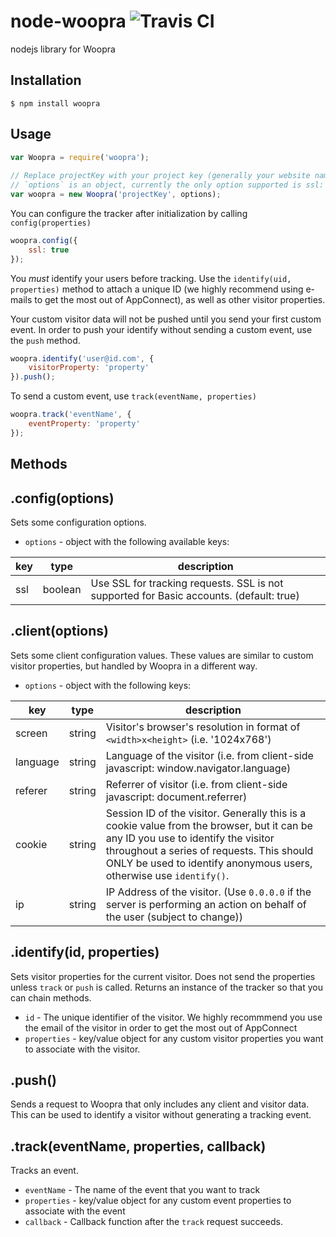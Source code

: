 node-woopra ![Travis CI](https://travis-ci.org/Woopra/node-woopra.svg?branch=master)
===========

nodejs library for Woopra



## Installation

```
$ npm install woopra
```


## Usage

```javascript
var Woopra = require('woopra');
 
// Replace projectKey with your project key (generally your website name)
// `options` is an object, currently the only option supported is ssl: <true|false> (default: true)
var woopra = new Woopra('projectKey', options);
```

You can configure the tracker after initialization by calling `config(properties)`

```javascript
woopra.config({
    ssl: true
});
```

You *must* identify your users before tracking. Use the `identify(uid, properties)` method to attach a unique ID (we highly recommend using e-mails to get the most out of AppConnect), as well as other visitor properties.

Your custom visitor data will not be pushed until you send your first custom event. In order to push your identify without sending a custom event, use the `push` method.

```javascript
woopra.identify('user@id.com', {
    visitorProperty: 'property'
}).push();
```

To send a custom event, use `track(eventName, properties)`

```javascript
woopra.track('eventName', {
    eventProperty: 'property'
});
```

## Methods

## .config(options)
Sets some configuration options.

* `options` - object with the following available keys:

 key    | type   | description
 ------ | ------ | -----------
ssl | boolean | Use SSL for tracking requests.  SSL is not supported for Basic accounts.  (default: true)

## .client(options)
Sets some client configuration values.  These values are similar to custom visitor properties, but handled by Woopra in a different way.

* `options` - object with the following keys:

 key    | type   | description
 ------ | ------ | -----------
 screen | string | Visitor's browser's resolution in format of `<width>x<height>` (i.e. '1024x768')
language | string | Language of the visitor (i.e. from client-side javascript: window.navigator.language)
referer | string | Referrer of visitor (i.e. from client-side javascript: document.referrer)
cookie | string | Session ID of the visitor.  Generally this is a cookie value from the browser, but it can be any ID you use to identify the visitor throughout a series of requests.  This should ONLY be used to identify anonymous users, otherwise use `identify()`.
ip | string | IP Address of the visitor.  (Use `0.0.0.0` if the server is performing an action on behalf of the user (subject to change))

## .identify(id, properties)
Sets visitor properties for the current visitor.  Does not send the properties unless `track` or `push` is called.  Returns an instance of the tracker so that you can chain methods.

* `id` - The unique identifier of the visitor.  We highly recommmend you use the email of the visitor in order to get the most out of AppConnect
* `properties` - key/value object for any custom visitor properties you want to associate with the visitor. 

## .push()
Sends a request to Woopra that only includes any client and visitor data.  This can be used to identify a visitor without generating a tracking event.

## .track(eventName, properties, callback)
Tracks an event.

* `eventName` - The name of the event that you want to track
* `properties` - key/value object for any custom event properties to associate with the event
* `callback` - Callback function after the `track` request succeeds.


